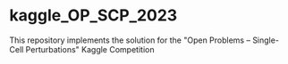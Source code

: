 # kaggle_OP_SCP_2023
This repository implements the solution for the "Open Problems – Single-Cell Perturbations" Kaggle Competition
